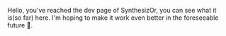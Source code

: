 Hello, 
you've reached the dev page of SynthesizOr, you can see what it is(so far) here.
I'm hoping to make it work even better in the foreseeable future 🤞.
